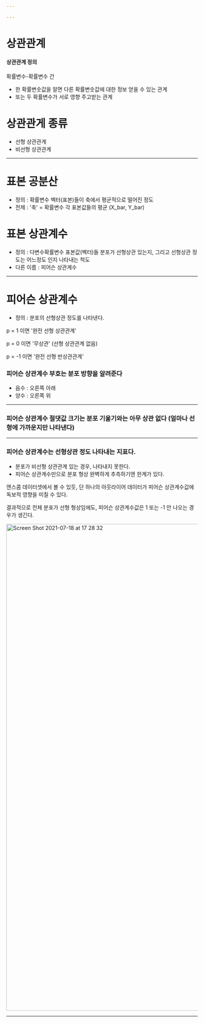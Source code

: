 ```yaml
---

---
```


# 상관관계 
#### 상관관계 정의 

확률변수-확률변수 간

- 한 확률변숫값을 알면 다른 확률변숫값에 대한 정보 얻을 수 있는 관계 
- 또는 두 확률변수가 서로 영향 주고받는 관계 

# 상관관게 종류
- 선형 상관관계
- 비선형 상관관계

---

# 표본 공분산

- 정의 : 확률변수 벡터(표본)들이 축에서 평균적으로 떨어진 정도
- 전제 : '축' = 확률변수 각 표본값들의 평균 (X_bar, Y_bar)

# 표본 상관계수

- 정의 : 다변수확률변수 표본값(벡터)들 분포가 선형상관 있는지, 그리고 선형상관 정도는 어느정도 인지 나타내는 척도
- 다른 이름 : 피어슨 상관계수

---

# 피어슨 상관계수 
- 정의 : 분포의 선형상관 정도를 나타낸다.

p = 1 이면 '완전 선형 상관관계'

p = 0 이면 '무상관' (선형 상관관계 없음)

p = -1 이면 '완전 선형 반상관관계'

### 피어슨 상관계수 부호는 분포 방향을 알려준다 

- 음수 : 오른쪽 아래
- 양수 : 오른쪽 위

---
### 피어슨 상관계수 절댓값 크기는 분포 기울기와는 아무 상관 없다 (얼마나 선형에 가까운지만 나타낸다)
---

### 피어슨 상관계수는 선형상관 정도 나타내는 지표다. 
- 분포가 비선형 상관관계 있는 경우, 나타내지 못한다. 
- 피어슨 상관계수만으로 분포 형상 완벽하게 추측하기엔 한계가 있다. 

앤스콤 데이터셋에서 볼 수 있듯, 단 하나의 아웃라이어 데이터가 피어슨 상관계수값에 독보적 영향을 미칠 수 있다. 

결과적으로 전체 분포가 선형 형상임에도, 피어슨 상관계수값은 1 또는 -1 안 나오는 경우가 생긴다. 

<img width="1283" alt="Screen Shot 2021-07-18 at 17 28 32" src="https://user-images.githubusercontent.com/83487073/126060874-9d2b7e35-2561-4028-86c1-98dfc4511ed6.png">

---








